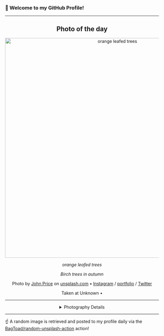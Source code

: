 ### 👋 Welcome to my GitHub Profile!

----
<div align="center">

## Photo of the day
  
  <a href="https://unsplash.com/photos/orange-leafed-trees-vHeXw6Nj_BM"><img width="720" src="https://images.unsplash.com/photo-1420585250056-371a656025ed?crop=entropy&cs=tinysrgb&fit=max&fm=jpg&ixid=M3w1OTQ0OTd8MHwxfHJhbmRvbXx8fHx8fHx8fDE3MzMyOTI2MDF8&ixlib=rb-4.0.3&q=80&w=1080" alt="orange leafed trees"></a>
  
  <em>orange leafed trees</em>
  
  <em>Birch trees in autumn</em>

  Photo by [John Price](http://www.johnpriceonline.com) on [unsplash.com](https://unsplash.com/) • [Instagram](https://instagram.com/johnpriceonline) / [portfolio](http://www.johnpriceonline.com) / [Twitter](https://twitter.com/johnpriceonline)
  
  Taken at Unknown • 
  
  ---
  
<details>
<summary>Photography Details</summary>
  
| Parameter     | Value |
| ------------- | ----- |
| Camera Model  | Canon EOS 60D |
| Exposure Time | 1/320 |
| Aperture      | 5.0 |
| Focal Length  | 70.0 |
| ISO           | 100 |
| Location      | Unknown (null) |
| Coordinates   | Latitude null, Longitude null |

</details>

</div>

----

☝️ A random image is retrieved and posted to my profile daily via the [BagToad/random-unsplash-action](https://github.com/BagToad/random-unsplash-action) action!
